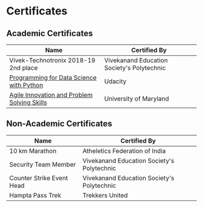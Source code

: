# Certificates

## Academic Certificates

|Name|Certified By|
|----|------------|
|Vivek-Technotronix 2018-19 2nd place|Vivekanand Education Society's Polytechnic|
|[Programming for Data Science with Python](https://graduation.udacity.com/confirm/MA75V4LP)|Udacity|
|[Agile Innovation and Problem Solving Skills](https://courses.edx.org/certificates/8462b18a8eba4e84b92f1cdaedc8776e)|University of Maryland|

## Non-Academic Certificates
|Name|Certified By|
|----|------------|
|10 km Marathon|Atheletics Federation of India|
|Security Team Member|Vivekanand Education Society's Polytechnic|
|Counter Strike Event Head|Vivekanand Education Society's Polytechnic|
|Hampta Pass Trek|Trekkers United|